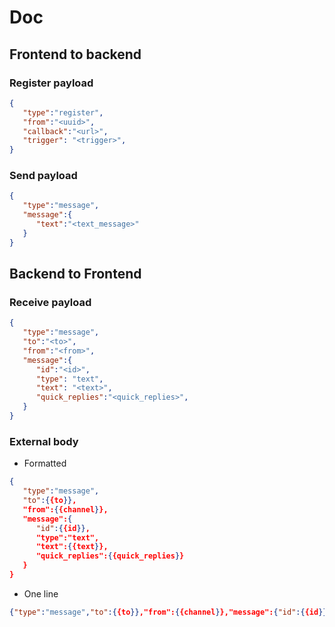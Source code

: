 # Doc

## Frontend to backend

### Register payload

```json
{
   "type":"register",
   "from":"<uuid>",
   "callback":"<url>",
   "trigger": "<trigger>",
}
```

### Send payload

```json
{
   "type":"message",
   "message":{
      "text":"<text_message>"
   }
}
```

## Backend to Frontend

### Receive payload

```json
{
   "type":"message",
   "to":"<to>",
   "from":"<from>",
   "message":{
      "id":"<id>",
      "type": "text",
      "text": "<text>",
      "quick_replies":"<quick_replies>",
   }
}
```

### External body

- Formatted
```json
{
   "type":"message",
   "to":{{to}},
   "from":{{channel}},
   "message":{
      "id":{{id}},
      "type":"text",
      "text":{{text}},
      "quick_replies":{{quick_replies}}
   }
}
```

- One line
```json
{"type":"message","to":{{to}},"from":{{channel}},"message":{"id":{{id}},"type":"text","text":{{text}},"quick_replies":{{quick_replies}}}}
```